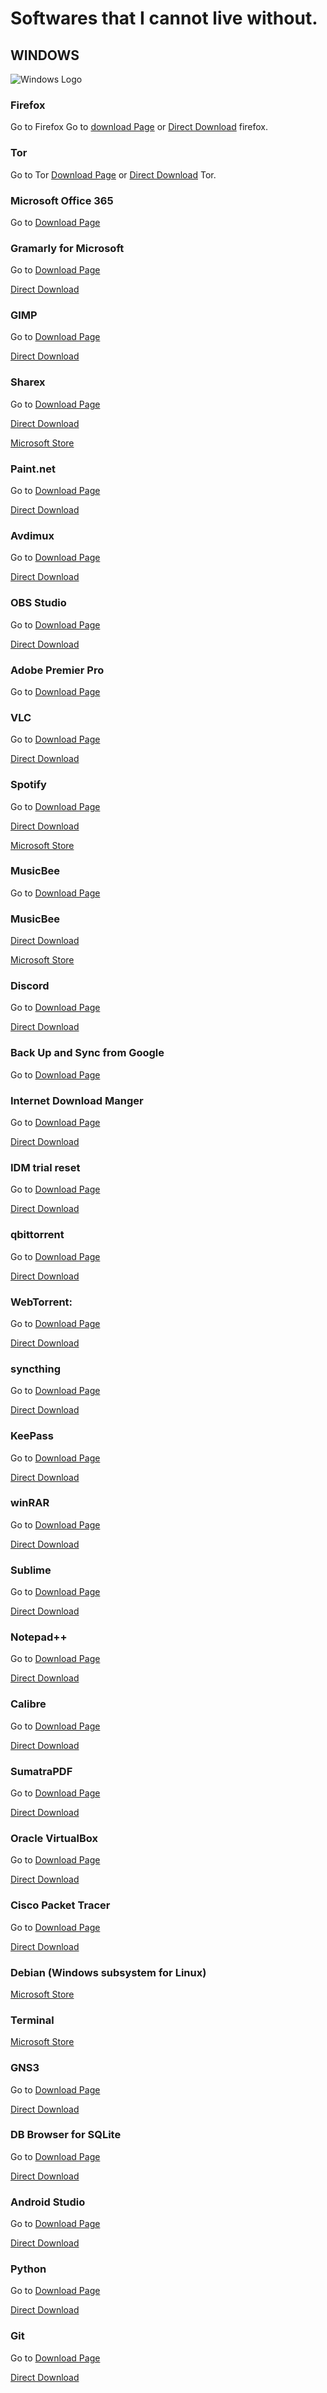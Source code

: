 # Softwares that I cannot live without.
## WINDOWS
![Windows Logo](http://getwallpapers.com/wallpaper/full/f/5/8/632834.jpg)

### Firefox

Go to Firefox Go to [download Page](https://www.mozilla.org/en-US/firefox/new/ "") or [Direct Download](https://www.mozilla.org/en-US/firefox/download/thanks/ "") firefox.

### Tor

Go to Tor [Download Page](https://www.torproject.org/ "") or [Direct Download](https://www.torproject.org/dist/torbrowser/9.5.1/torbrowser-install-win64-9.5.1_en-US.exe "") Tor.

### Microsoft Office 365

Go to [Download Page](https://www.microsoft.com/en-us/microsoft-365/microsoft-office "")


### Gramarly for Microsoft

Go to [Download Page](https://www.grammarly.com/office-addin "")

[Direct Download](https://download-office.grammarly.com/latest/GrammarlyAddInSetup.exe "")

### GIMP

Go to [Download Page](https://www.gimp.org/ "")

[Direct Download](https://download.gimp.org/mirror/pub/gimp/v2.10/windows/gimp-2.10.20-setup-1.exe "")

### Sharex

Go to [Download Page](https://getsharex.com/ "")

[Direct Download](https://github.com/ShareX/ShareX/releases/download/v13.1.0/ShareX-13.1.0-setup.exe "")

[Microsoft Store](https://www.microsoft.com/en-us/p/sharex/9nblggh4z1sp "")

### Paint.net

Go to [Download Page](https://www.getpaint.net/download.html "")

[Direct Download](https://www.dotpdn.com/files/paint.net.4.2.12.install.zip "")

### Avdimux

Go to [Download Page](https://www.fosshub.com/Avidemux.html "")

[Direct Download](https://www.fosshub.com/Avidemux.html?dwl=Avidemux_2.7.6VC++64bits.exe "")

### OBS Studio

Go to [Download Page](https://obsproject.com/ "")

[Direct Download](https://cdn-fastly.obsproject.com/downloads/OBS-Studio-25.0.8-Full-Installer-x64.exe "")

### Adobe Premier Pro

Go to [Download Page](https://www.adobe.com/products/premiere.html "")


### VLC

Go to [Download Page](https://www.videolan.org/vlc/ "")

[Direct Download](https://get.videolan.org/vlc/3.0.11/win64/vlc-3.0.11-win64.exe "")

### Spotify

Go to [Download Page](https://www.spotify.com/us/download/other/ "")

[Direct Download](https://www.spotify.com/download/windows/ "")

[Microsoft Store](https://www.microsoft.com/en-us/p/spotify-music/9ncbcszsjrsb?activetab=pivot:overviewtab "")

### MusicBee

Go to [Download Page](https://getmusicbee.com/ "")

### MusicBee

[Direct Download](https://www.mediafire.com/file/q7xbxr7hipn1ccu/MusicBeeSetup_3_3_Update6.zip/file "")

[Microsoft Store](https://www.microsoft.com/en-us/p/musicbee/9p4clt2rj1rs "")

### Discord

Go to [Download Page](https://discord.com/new/download "")

[Direct Download](https://discord.com/api/download?platform=win "")

### Back Up and Sync from Google

Go to [Download Page](https://www.google.com/intl/en-GB_ALL/drive/download/backup-and-sync/ "")


### Internet Download Manger

Go to [Download Page](https://www.internetdownloadmanager.com/download.html "")

[Direct Download](http://mirror2.internetdownloadmanager.com/idman638build1.exe?b=1&filename=idman638build1.exe "")

### IDM trial reset

Go to [Download Page](https://github.com/J2TeaM/idm-trial-reset/releases/tag/v1.0.0 "")

[Direct Download](https://github.com/J2TEAM/idm-trial-reset/releases/download/v1.0.0/IDM.Trial.Reset.v1.0.0.zip "")

### qbittorrent

Go to [Download Page](https://www.fosshub.com/qBittorrent.html "")

[Direct Download](https://www.fosshub.com/qBittorrent.html?dwl=qbittorrent_4.2.5_x64_setup.exe "")

### WebTorrent:

Go to [Download Page](https://webtorrent.io/desktop/ "")

[Direct Download](https://github.com/webtorrent/webtorrent-desktop/releases/download/v0.21.0/WebTorrentSetup-v0.21.0.exe "")


### syncthing

Go to [Download Page](https://syncthing.net/downloads/ "")

[Direct Download](https://github.com/syncthing/syncthing/releases/download/v1.7.1/syncthing-windows-amd64-v1.7.1.zip "")

### KeePass

Go to [Download Page](https://keepass.info/download.html "")

[Direct Download](https://sourceforge.net/projects/keepass/files/KeePass%202.x/2.45/KeePass-2.45-Setup.exe/download "")

### winRAR

Go to [Download Page](https://www.win-rar.com/download.html?&L=0 "")

[Direct Download](https://www.win-rar.com/postdownload.html?&f=winrar-x64-591.exe "")

### Sublime

Go to [Download Page](https://www.sublimetext.com/3 "")

[Direct Download](https://download.sublimetext.com/Sublime%20Text%20Build%203211%20x64%20Setup.exe "")

### Notepad++

Go to [Download Page](https://notepad-plus-plus.org/downloads/ "")

[Direct Download](https://github.com/notepad-plus-plus/notepad-plus-plus/releases/download/v7.8.8/npp.7.8.8.Installer.x64.exe "")

### Calibre

Go to [Download Page](https://www.fosshub.com/Calibre.html "")

[Direct Download](https://www.fosshub.com/Calibre.html?dwl=calibre-64bit-4.20.0.msi "")

### SumatraPDF

Go to [Download Page](https://www.sumatrapdfreader.org/download-free-pdf-viewer.html "")

[Direct Download](https://www.sumatrapdfreader.org/dl2/SumatraPDF-3.2-64-install.exe "")

### Oracle VirtualBox

Go to [Download Page](https://www.virtualbox.org/wiki/Downloads "")

[Direct Download](https://download.virtualbox.org/virtualbox/6.1.10/VirtualBox-6.1.10-138449-Win.exe "")

### Cisco Packet Tracer

Go to [Download Page](https://www.netacad.com/portal/resources/packet-tracer "")

[Direct Download](https://www.netacad.com/portal/resources/file/d0e62bca-085f-4011-baca-f2e9c23820d3 "")

### Debian (Windows subsystem for Linux)

[Microsoft Store](https://www.microsoft.com/store/apps/9MSVKQC78PK6 "")

### Terminal

[Microsoft Store](https://www.microsoft.com/en-us/p/windows-terminal/9n0dx20hk701 "")

### GNS3

Go to [Download Page](https://sourceforge.net/projects/gns-3/ "")

[Direct Download](https://sourceforge.net/projects/gns-3/files/latest/download "")

### DB Browser for SQLite

Go to [Download Page](https://sqlitebrowser.org/dl/ "")

[Direct Download](https://download.sqlitebrowser.org/DB.Browser.for.SQLite-3.12.0-win64.msi "")

### Android Studio

Go to [Download Page](https://developer.android.com/studio#downloads "")

[Direct Download](https://redirector.gvt1.com/edgedl/android/studio/install/4.0.0.16/android-studio-ide-193.6514223-windows.exe "")

### Python 

Go to [Download Page](https://www.python.org/downloads/ "")

[Direct Download](https://www.python.org/ftp/python/3.8.4/python-3.8.4-amd64.exe "")

### Git

Go to [Download Page](https://git-scm.com/downloads "")

[Direct Download](https://github.com/git-for-windows/git/releases/download/v2.27.0.windows.1/Git-2.27.0-64-bit.exe "")
